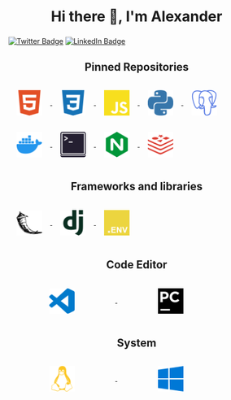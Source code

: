 <h1 align="center">Hi there 👋, I'm Alexander</h1>
<h3 align="center"></h3>


[![Twitter Badge](https://img.shields.io/badge/Twitter-Profile-informational?style=flat&logo=twitter&logoColor=white&color=1CA2F1)](https://twitter.com/B6SgM4kSb0s2htC)
[![LinkedIn Badge](https://img.shields.io/badge/LinkedIn-Profile-informational?style=flat&logo=linkedin&logoColor=white&color=0D76A8)](https://www.linkedin.com/in/kostenko-240693/)


<h2 align="center">Pinned Repositories</h2>

<a href="#">
  <img align="center" style="margin:1rem 1rem" width="50px" alt="css3" src="https://github.com/Gatalist/Gatalist/blob/main/svg/html5.svg" alt="html5">
</a>
<a href="#">
  <img align="center" style="margin:1rem 1rem" width="50px" alt="css3" src="https://github.com/Gatalist/Gatalist/blob/main/svg/css3.svg" alt="css3">
</a>
<a href="#">
  <img align="center" style="margin:1rem 1rem" width="50px" alt="css3" src="https://github.com/Gatalist/Gatalist/blob/main/svg/javascript.svg" alt="javascript">
</a>
<a href="#">
  <img align="center" style="margin:1rem 1rem" width="50px" alt="css3" src="https://github.com/Gatalist/Gatalist/blob/main/svg/python.svg" alt="python">
</a>
<a href="#">
  <img align="center" style="margin:1rem 1rem" width="50px" alt="css3" src="https://github.com/Gatalist/Gatalist/blob/main/svg/postgresql.svg" alt="postgresql">
</a>
<a href="#">
  <img align="center" style="margin:1rem 1rem" width="50px" alt="css3" src="https://github.com/Gatalist/Gatalist/blob/main/svg/docker.svg" alt="docker">
</a>
<a href="#">
  <img align="center" style="margin:1rem 1rem" width="50px" alt="css3" src="https://github.com/Gatalist/Gatalist/blob/main/svg/terminal.svg" alt="terminal">
</a>
<a href="#">
  <img align="center" style="margin:1rem 1rem" width="50px" alt="css3" src="https://github.com/Gatalist/Gatalist/blob/main/svg/nginx.svg" alt="nginx">
</a>
<a href="#">
  <img align="center" style="margin:1rem 1rem" width="50px" alt="css3" src="https://github.com/Gatalist/Gatalist/blob/main/svg/redis.svg" alt="redis">
</a>  


<h2 align="center">Frameworks and libraries</h2>  

<a href="#">
  <img align="center" style="margin:1rem 1rem" width="50px" alt="css3" src="https://github.com/Gatalist/Gatalist/blob/main/svg/flask.svg" alt="flask">
</a>
<a href="#">
  <img align="center" style="margin:1rem 1rem" width="50px" alt="css3" src="https://github.com/Gatalist/Gatalist/blob/main/svg/django.svg" alt="django">
</a>
<a href="#">
  <img align="center" style="margin:1rem 1rem" width="50px" alt="css3" src="https://github.com/Gatalist/Gatalist/blob/main/svg/dotenv.svg" alt="django">
</a>

<h2 align="center">Code Editor</h2>  

<a href="#">
  <img align="center" style="margin:1rem 5rem" width="50px" alt="css3" src="https://github.com/Gatalist/Gatalist/blob/main/svg/vscode.svg" alt="vscode">
</a>

<a href="#">
  <img align="center" style="margin:1rem 5rem" width="50px" alt="css3" src="https://github.com/Gatalist/Gatalist/blob/main/svg/pycharm.svg" alt="pycharm">
</a>

<h2 align="center">System</h2>  

<a href="#">
  <img align="center" style="margin:1rem 5rem" width="50px" alt="css3" src="https://github.com/Gatalist/Gatalist/blob/main/svg/linux.svg" alt="linux">
</a>
<a href="#">
  <img align="center" style="margin:1rem 5rem" width="50px" alt="css3" src="https://github.com/Gatalist/Gatalist/blob/main/svg/windows.svg" alt="windows">
</a>



<!-- GitHub Stats -- >

<a href="https://github.com/braydoncoyer">
  <img align="center" style="margin:0.5rem" src="https://github-readme-stats.vercel.app/api/top-langs/?username=braydoncoyer&hide=html,css&title_color=ffffff&text_color=c9cacc&icon_color=4AB197&bg_color=1A2B34" />
</a>

<a href="https://github.com/braydoncoyer">
  <img align="center" style="margin:0.5rem" src="https://github-readme-stats.vercel.app/api?username=braydoncoyer&show_icons=true&line_height=27&count_private=true&title_color=ffffff&text_color=c9cacc&icon_color=4AB097&bg_color=1A2B34" alt="Braydon's GitHub Stats" />
</a>






[](https://img.shields.io/badge/Code-Angular-informational?style=flat&logo=angular&logoColor=white&color=4AB197)
![](https://img.shields.io/badge/Code-Ionic-informational?style=flat&logo=ionic&logoColor=white&color=4AB197)
![](https://img.shields.io/badge/Code-React-informational?style=flat&logo=react&logoColor=white&color=4AB197)
...

<details>
<summary>More Skills</summary>

[](https://img.shields.io/badge/Style-CSS-informational?style=flat&logo=css3&logoColor=white&color=4AB197)
![](https://img.shields.io/badge/Style-Tailwind-informational?style=flat&logo=Tailwind-CSS&logoColor=white&color=4AB197)
![](https://img.shields.io/badge/Style-Sass-informational?style=flat&logo=Sass&logoColor=white&color=4AB197)
![](https://img.shields.io/badge/Style-Stylus-informational?style=flat&logo=Stylus&logoColor=white&color=4AB197)
...
</details>





<!--
**Gatalist/Gatalist** is a ✨ _special_ ✨ repository because its `README.md` (this file) appears on your GitHub profile.

Here are some ideas to get you started:

- 🔭 I’m currently working on ...
- 🌱 I’m currently learning ...
- 👯 I’m looking to collaborate on ...
- 🤔 I’m looking for help with ...
- 💬 Ask me about ...
- 📫 How to reach me: ...
- 😄 Pronouns: ...
- ⚡ Fun fact: ...
-->
